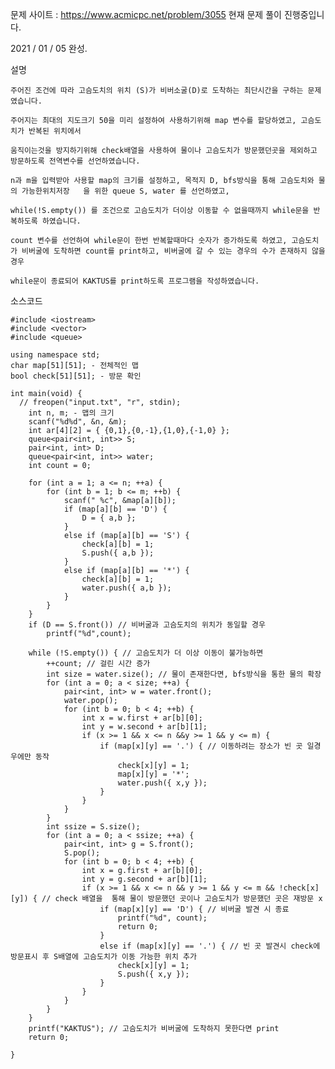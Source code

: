 문제 사이트 : https://www.acmicpc.net/problem/3055
현재 문제 풀이 진행중입니다.

2021 / 01 / 05 완성.

설명

    주어진 조건에 따라 고슴도치의 위치 (S)가 비버소굴(D)로 도착하는 최단시간을 구하는 문제였습니다.
    
    주어지는 최대의 지도크기 50을 미리 설정하여 사용하기위해 map 변수를 할당하였고, 고슴도치가 반복된 위치에서 
    
    움직이는것을 방지하기위해 check배열을 사용하여 물이나 고슴도치가 방문했던곳을 제외하고 방문하도록 전역변수를 선언하였습니다.
    
    n과 m을 입력받아 사용할 map의 크기를 설정하고, 목적지 D, bfs방식을 통해 고슴도치와 물의 가능한위치저장   을 위한 queue S, water 를 선언하였고,
    
    while(!S.empty()) 를 조건으로 고슴도치가 더이상 이동할 수 없을때까지 while문을 반복하도록 하였습니다.
    
    count 변수를 선언하여 while문이 한번 반복할때마다 숫자가 증가하도록 하였고, 고슴도치가 비버굴에 도착하면 count를 print하고, 비버굴에 갈 수 있는 경우의 수가 존재하지 않을경우
   
    while문이 종료되어 KAKTUS를 print하도록 프로그램을 작성하였습니다.
    
소스코드 

    #include <iostream>
    #include <vector>
    #include <queue>

    using namespace std;
    char map[51][51]; - 전체적인 맵
    bool check[51][51]; - 방문 확인

    int main(void) {
      // freopen("input.txt", "r", stdin);
        int n, m; - 맵의 크기
        scanf("%d%d", &n, &m);
        int ar[4][2] = { {0,1},{0,-1},{1,0},{-1,0} };
        queue<pair<int, int>> S;
        pair<int, int> D;
        queue<pair<int, int>> water;
        int count = 0;

        for (int a = 1; a <= n; ++a) {
            for (int b = 1; b <= m; ++b) {
                scanf(" %c", &map[a][b]);
                if (map[a][b] == 'D') {
                    D = { a,b };
                }
                else if (map[a][b] == 'S') {
                    check[a][b] = 1;
                    S.push({ a,b });
                }
                else if (map[a][b] == '*') {
                    check[a][b] = 1;
                    water.push({ a,b });
                }
            }
        }
        if (D == S.front()) // 비버굴과 고슴도치의 위치가 동일할 경우
            printf("%d",count);

        while (!S.empty()) { // 고슴도치가 더 이상 이동이 불가능하면
            ++count; // 걸린 시간 증가
            int size = water.size(); // 물이 존재한다면, bfs방식을 통한 물의 확장
            for (int a = 0; a < size; ++a) {
                pair<int, int> w = water.front();
                water.pop();
                for (int b = 0; b < 4; ++b) {
                    int x = w.first + ar[b][0];
                    int y = w.second + ar[b][1];
                    if (x >= 1 && x <= n &&y >= 1 && y <= m) {
                        if (map[x][y] == '.') { // 이동하려는 장소가 빈 곳 일경우에만 동작
                            check[x][y] = 1;
                            map[x][y] = '*';
                            water.push({ x,y });
                        }
                    }
                }
            }
            int ssize = S.size();
            for (int a = 0; a < ssize; ++a) {
                pair<int, int> g = S.front();
                S.pop();
                for (int b = 0; b < 4; ++b) {
                    int x = g.first + ar[b][0];
                    int y = g.second + ar[b][1];
                    if (x >= 1 && x <= n && y >= 1 && y <= m && !check[x][y]) { // check 배열을  통해 물이 방문했던 곳이나 고슴도치가 방문했던 곳은 재방문 x
                        if (map[x][y] == 'D') { // 비버굴 발견 시 종료
                            printf("%d", count);
                            return 0;
                        }
                        else if (map[x][y] == '.') { // 빈 곳 발견시 check에 방문표시 후 S배열에 고슴도치가 이동 가능한 위치 추가
                            check[x][y] = 1;
                            S.push({ x,y });
                        }
                    }
                }
            }
        }
        printf("KAKTUS"); // 고슴도치가 비버굴에 도착하지 못한다면 print
        return 0;

    }


